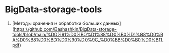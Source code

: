 # BigData-storage-tools

1.  [Методы хранения и обработки больших данных] (https://github.com/Bashashkin/BigData-storage-tools/blob/main/%D0%91%D0%B0%D1%88%D0%B0%D1%88%D0%BA%D0%B8%D0%BD%D0%90%D0%9C_%D0%BB%D0%B0%D0%B11.pdf)
